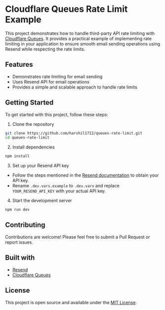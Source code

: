 # Cloudflare Queues Rate Limit Example

This project demonstrates how to handle third-party API rate limiting with [Cloudflare Queues](https://developers.cloudflare.com/queues/). It provides a practical example of implementing rate limiting in your application to ensure smooth email sending operations using Resend while respecting the rate limits.

## Features

- Demonstrates rate limiting for email sending
- Uses Resend API for email operations
- Provides a simple and scalable approach to handle rate limits

## Getting Started

To get started with this project, follow these steps:

1. Clone the repository

```sh
git clone https://github.com/harshil1712/queues-rate-limit.git
cd queues-rate-limit
```

2. Install dependencies

```sh
npm install
```

3. Set up your Resend API key

- Follow the steps mentioned in the [Resend documentation](https://resend.com/docs/dashboard/api-keys/introduction) to obtain your API key.
- Rename `.dev.vars.example` to `.dev.vars` and replace `YOUR_RESEND_API_KEY` with your actual API key.

4. Start the development server

```sh
npm run dev
```

## Contributing

Contributions are welcome! Please feel free to submit a Pull Request or report issues.

## Built with

- [Resend](https://resend.com/)
- [Cloudflare Queues](https://developers.cloudflare.com/queues/)

## License

This project is open source and available under the [MIT License](LICENSE).
